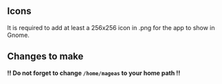 ## Icons

It is required to add at least a 256x256 icon in .png for the app to show in Gnome.

## Changes to make

**!! Do not forget to change `/home/mageas` to your home path !!**